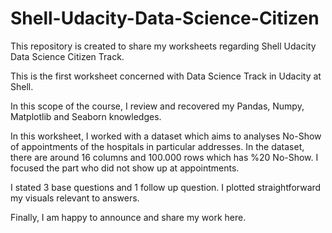 # Shell-Udacity-Data-Science-Citizen
This repository is created to share my worksheets regarding Shell Udacity Data Science Citizen Track. 

This is the first worksheet concerned with Data Science Track in Udacity at Shell. 

In this scope of the course, I review and recovered my Pandas, Numpy, Matplotlib and Seaborn knowledges. 

In this worksheet, I worked with a dataset which aims to analyses No-Show of appointments of the hospitals in particular addresses. In the dataset, there are around 16 columns and 100.000 rows which has %20 No-Show. I focused the part who did not show up at appointments. 

I stated 3 base questions and 1 follow up question. I plotted straightforward my visuals relevant to answers. 

Finally, I am happy to announce and share my work here. 
